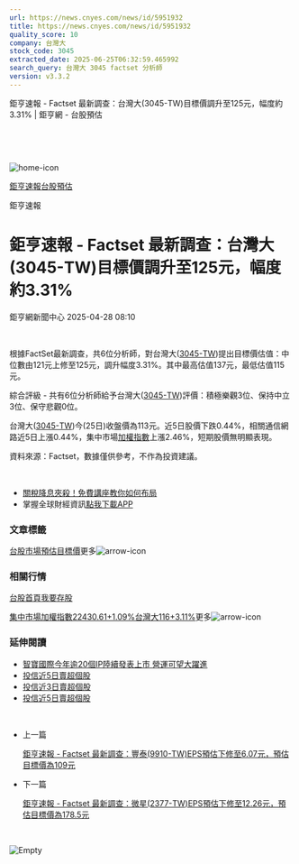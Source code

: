 ```yaml
---
url: https://news.cnyes.com/news/id/5951932
title: https://news.cnyes.com/news/id/5951932
quality_score: 10
company: 台灣大
stock_code: 3045
extracted_date: 2025-06-25T06:32:59.465992
search_query: 台灣大 3045 factset 分析師
version: v3.3.2
---
```


鉅亨速報 - Factset 最新調查：台灣大(3045-TW)目標價調升至125元，幅度約3.31% | 鉅亨網 - 台股預估

‌

‌

![home-icon](/assets/icons/breadCrumb/symbol-icon-home.svg)

[鉅亨速報](/news/cat/anue_live)[台股預估](/news/cat/tw_forecast)

鉅亨速報

# 鉅亨速報 - Factset 最新調查：台灣大(3045-TW)目標價調升至125元，幅度約3.31%

鉅亨網新聞中心 2025-04-28 08:10

‌

根據FactSet最新調查，共6位分析師，對台灣大([3045-TW](https://www.cnyes.com/twstock/3045))提出目標價估值：中位數由121元上修至125元，調升幅度3.31%。其中最高估值137元，最低估值115元。

綜合評級 - 共有6位分析師給予台灣大([3045-TW](https://www.cnyes.com/twstock/3045))評價：積極樂觀3位、保持中立3位、保守悲觀0位。

台灣大([3045-TW](https://www.cnyes.com/twstock/3045))今(25日)收盤價為113元。近5日股價下跌0.44%，相關通信網路近5日上漲0.44%，集中市場[加權指數](https://invest.cnyes.com/index/TWS/TSE01)上漲2.46%，短期股價無明顯表現。

資料來源：Factset，數據僅供參考，不作為投資建議。

‌

* [關稅降息夾殺！免費講座教你如何布局](https://www.rsc.com.tw/Cnyes_RSC/SeminarBooking2025InvestmentOutlook.aspx?utm_source=anue&utm_medium=usstocks_end)
* 掌握全球財經資訊[點我下載APP](http://www.cnyes.com/app/?utm_source=mweb&utm_medium=HamMenuBanner&utm_campaign=fixed&utm_content=entr)

### 文章標籤

[台股](https://news.cnyes.com/tag/台股 "台股")[市場預估](https://news.cnyes.com/tag/市場預估 "市場預估")[目標價](https://news.cnyes.com/tag/目標價 "目標價")更多![arrow-icon](/assets/icons/arrows/arrow-down.svg)

### 相關行情

[台股首頁](https://www.cnyes.com/twstock)[我要存股](https://supr.link/8OHaU)

[集中市場加權指數22430.61+1.09%](https://invest.cnyes.com/index/TWS/TSE01)[台灣大116+3.11%](https://www.cnyes.com/twstock/3045)更多![arrow-icon](/assets/icons/arrows/arrow-down.svg)

### 延伸閱讀

* [智寶國際今年逾20個IP陸續發表上市 營運可望大躍進](/news/id/5949253)
* [投信近5日賣超個股](/news/id/5948752)
* [投信近3日賣超個股](/news/id/5948750)
* [投信近5日賣超個股](/news/id/5944463)

‌

* 上一篇

  [鉅亨速報 - Factset 最新調查：豐泰(9910-TW)EPS預估下修至6.07元，預估目標價為109元](/news/id/5952343)
* 下一篇

  [鉅亨速報 - Factset 最新調查：微星(2377-TW)EPS預估下修至12.26元，預估目標價為178.5元](/news/id/5951637)

‌

![Empty](/assets/icons/skeleton/empty-image.svg)

‌